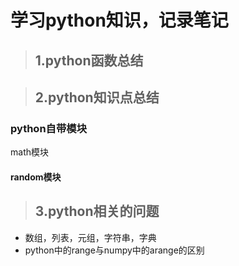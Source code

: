 # 学习python知识，记录笔记
>## 1.python函数总结

>## 2.python知识点总结
### python自带模块
math模块
#### random模块
#### 


>## 3.python相关的问题
* 数组，列表，元组，字符串，字典
* python中的range与numpy中的arange的区别
